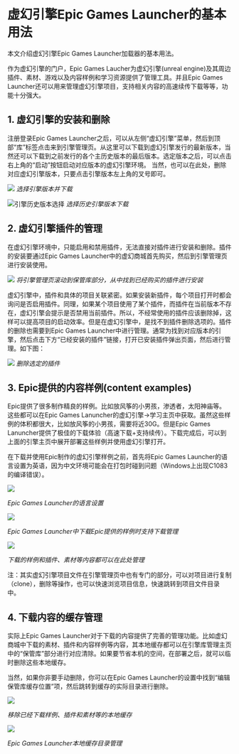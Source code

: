 # 虚幻引擎Epic Games Launcher的基本用法
本文介绍虚幻引擎Epic Games Launcher加载器的基本用法。

作为虚幻引擎的门户，Epic Games Laucher为虚幻引擎(unreal engine)及其周边插件、素材、游戏以及内容样例和学习资源提供了管理工具。并且Epic Games Launcher还可以用来管理虚幻引擎项目，支持相关内容的高速续传下载等等，功能十分强大。

## 1. 虚幻引擎的安装和删除
注册登录Epic Games Launcher之后，可以从左侧“虚幻引擎”菜单，然后到顶部“库”标签点击来到引擎管理页。从这里可以下载到虚幻引擎发行的最新版本，当然还可以下载到之前发行的各个主历史版本的最后版本。选定版本之后，可以点击右上角的“启动”按钮启动对应版本的虚幻引擎环境。
当然，也可以在此处，删除对应虚幻引擎版本，只要点击引擎版本左上角的叉号即可。

![](./media/egl_engine_library_engine_choose_main.png)
_选择引擎版本并下载_

![](./media/egl_engine_library_engine_choose_history.png "引擎历史版本选择")
_选择历史引擎版本下载_

## 2. 虚幻引擎插件的管理
在虚幻引擎环境中，只能启用和禁用插件，无法直接对插件进行安装和删除。插件的安装要通过Epic Games Launcher中的虚幻商城首先购买，然后到引擎管理页进行安装使用。

![](media/egl_engine_library_plugins_install.png)
*将引擎管理页滚动到保管库部分，从中找到已经购买的插件进行安装*

虚幻引擎中，插件和具体的项目关联紧密。如果安装新插件，每个项目打开时都会询问是否启用插件。同理，如果某个项目使用了某个插件，而插件在当前版本不存在，虚幻引擎会提示是否禁用当前插件。所以，不经常使用的插件应该删除掉，这样可以提高项目的启动效率。但是在虚幻引擎中，是找不到插件删除选项的。插件的删除也需要到Epic Games Launcher中进行管理。通常为找到对应版本的引擎，然后点击下方“已经安装的插件”链接，打开已安装插件弹出页面，然后进行管理。如下图：

![](media/egl_engine_library_plugins_remove.png)
*删除选定的插件*

## 3. Epic提供的内容样例(content examples)
Epic提供了很多制作精良的样例。比如放风筝的小男孩，渗透者，太阳神庙等。这些都可以在Epic Games Lanuncher的虚幻引擎->学习主页中获取。虽然这些样例的体积都很大，比如放风筝的小男孩，需要将近30G。但是Epic Games Lanuncher提供了极佳的下载体验（高速下载+支持续传）。下载完成后，可以到上面的引擎主页中展开部署这些样例并使用虚幻引擎打开。

在下载并使用Epic制作的虚幻引擎样例之前，首先将Epic Games Launcher的语言设置为英语，因为中文环境可能会在打包时碰到问题（Windows上出现C1083的编译错误）。

![](media/egl_settings_language.png)

*Epic Games Launcher的语言设置*

![](media/egl_engine_library_learn_contentexample_download.png)

*Epic Games Launcher中下载Epic提供的样例时支持下载管理*

![](media/egl_engine_libray_downloaded_items.png)

*下载的样例和插件、素材等内容都可以在此处管理*

注：其实虚幻引擎项目文件在引擎管理页中也有专门的部分，可以对项目进行复制（clone），删除等操作，也可以快速浏览项目信息，快速跳转到项目文件目录中。

## 4. 下载内容的缓存管理
实际上Epic Games Launcher对于下载的内容提供了完善的管理功能。比如虚幻商城中下载的素材、插件和内容样例等内容，其本地缓存都可以在引擎库管理主页中的“保管库”部分进行对应清除。如果要节省本机的空间，在部署之后，就可以临时删除这些本地缓存。

当然，如果你非要手动删除，你可以在Epic Games Launcher的设置中找到“编辑保管库缓存位置”项，然后跳转到缓存的实际目录进行删除。

![](media/egl_engine_library_remove_local_content.png)

*移除已经下载样例、插件和素材等的本地缓存*

![](media/egl_setting_vault_path_manage.png)

*Epic Games Launcher本地缓存目录管理*
